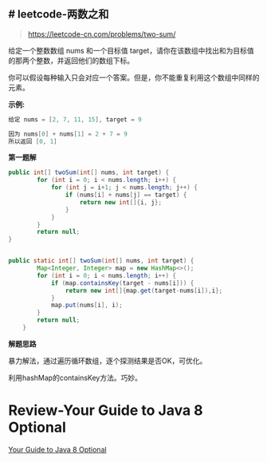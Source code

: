 ## # leetcode-两数之和

> https://leetcode-cn.com/problems/two-sum/

给定一个整数数组 nums 和一个目标值 target，请你在该数组中找出和为目标值的那两个整数，并返回他们的数组下标。

你可以假设每种输入只会对应一个答案。但是，你不能重复利用这个数组中同样的元素。

**示例:**

```java
给定 nums = [2, 7, 11, 15], target = 9

因为 nums[0] + nums[1] = 2 + 7 = 9
所以返回 [0, 1]
```

**第一题解**

```java
public int[] twoSum(int[] nums, int target) {
        for (int i = 0; i < nums.length; i++) {
			for (int j = i+1; j < nums.length; j++) {
				if (nums[i] + nums[j] == target) {
					return new int[]{i, j};
				}
			}
		}
		return null;
}


public static int[] twoSum(int[] nums, int target) {
		Map<Integer, Integer> map = new HashMap<>();
		for (int i = 0; i < nums.length; i++) {
			if (map.containsKey(target - nums[i])) {
				return new int[]{map.get(target-nums[i]),i};
			}
			map.put(nums[i], i);
		}
		return null;
	}
```

**解题思路**

暴力解法，通过遍历循环数组，逐个探测结果是否OK，可优化。

利用hashMap的containsKey方法。巧妙。

# Review-Your Guide to Java 8 Optional

[Your Guide to Java 8 Optional](https://dzone.com/articles/java-8-optional-1)

